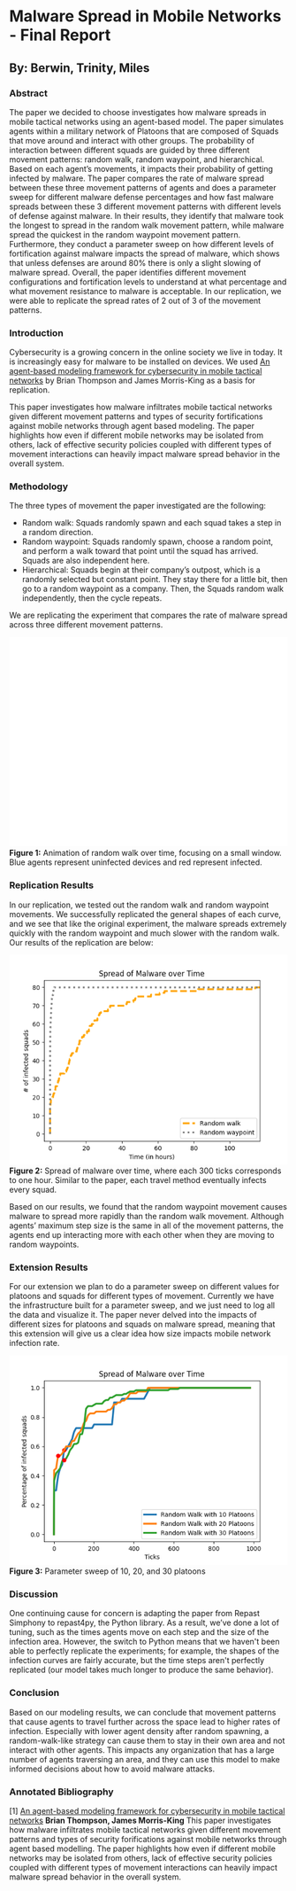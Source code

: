 # Malware Spread in Mobile Networks - Final Report

## By: Berwin, Trinity, Miles

### Abstract

The paper we decided to choose investigates how malware spreads in mobile tactical networks using an agent-based model. The paper simulates agents within a military network of Platoons that are composed of Squads that move around and interact with other groups. The probability of interaction between different squads are guided by three different movement patterns: random walk, random waypoint, and hierarchical. Based on each agent’s movements, it impacts their probability of getting infected by malware. The paper compares the rate of malware spread between these three movement patterns of agents and does a parameter sweep for different malware defense percentages and how fast malware spreads between these 3 different movement patterns with different levels of defense against malware. In their results, they identify that malware took the longest to spread in the random walk movement pattern, while malware spread the quickest in the random waypoint movement pattern. Furthermore, they conduct a parameter sweep on how different levels of fortification against malware impacts the spread of malware, which shows that unless defenses are around 80% there is only a slight slowing of malware spread. Overall, the paper identifies different movement configurations and fortification levels to understand at what percentage and what movement resistance to malware is acceptable. In our replication, we were able to replicate the spread rates of 2 out of 3 of the movement patterns.

### Introduction

Cybersecurity is a growing concern in the online society we live in today. It is increasingly easy for malware to be installed on devices. We used [An agent-based modeling framework for cybersecurity in mobile tactical networks](https://journals.sagepub.com/doi/10.1177/1548512917738858) by Brian Thompson and James Morris-King as a basis for replication.

This paper investigates how malware infiltrates mobile tactical networks given different movement patterns and types of security fortifications against mobile networks through agent based modeling. The paper highlights how even if different mobile networks may be isolated from others, lack of effective security policies coupled with different types of movement interactions can heavily impact malware spread behavior in the overall system.

### Methodology

The three types of movement the paper investigated are the following:

- Random walk: Squads randomly spawn and each squad takes a step in a random direction.
- Random waypoint: Squads randomly spawn, choose a random point, and perform a walk toward that point until the squad has arrived. Squads are also independent here.
- Hierarchical: Squads begin at their company’s outpost, which is a randomly selected but constant point. They stay there for a little bit, then go to a random waypoint as a company. Then, the Squads random walk independently, then the cycle repeats.

We are replicating the experiment that compares the rate of malware spread across three different movement patterns.

![Random Walk Gif](img/walk.gif)
**Figure 1:** Animation of random walk over time, focusing on a small window. Blue agents represent uninfected devices and red represent infected.

<!-- ![](img/malware_spread.jpeg) -->

### Replication Results

In our replication, we tested out the random walk and random waypoint movements. We successfully replicated the general shapes of each curve, and we see that like the original experiment, the malware spreads extremely quickly with the random waypoint and much slower with the random walk. Our results of the replication are below:

![](img/replication.png)
**Figure 2:** Spread of malware over time, where each 300 ticks corresponds to one hour. Similar to the paper, each travel method eventually infects every squad.

Based on our results, we found that the random waypoint movement causes malware to spread more rapidly than the random walk movement. Although agents’ maximum step size is the same in all of the movement patterns, the agents end up interacting more with each other when they are moving to random waypoints.

### Extension Results

For our extension we plan to do a parameter sweep on different values for platoons and squads for different types of movement. Currently we have the infrastructure built for a parameter sweep, and we just need to log all the data and visualize it. The paper never delved into the impacts of different sizes for platoons and squads on malware spread, meaning that this extension will give us a clear idea how size impacts mobile network infection rate.

![](img/random_waypoint_sweep.png)
**Figure 3:** Parameter sweep of 10, 20, and 30 platoons 

### Discussion

One continuing cause for concern is adapting the paper from Repast Simphony to repast4py, the Python library. As a result, we’ve done a lot of tuning, such as the times agents move on each step and the size of the infection area. However, the switch to Python means that we haven't been able to perfectly replicate the experiments; for example, the shapes of the infection curves are fairly accurate, but the time steps aren't perfectly replicated (our model takes much longer to produce the same behavior).

### Conclusion
Based on our modeling results, we can conclude that movement patterns that cause agents to travel further across the space lead to higher rates of infection. Especially with lower agent density after random spawning, a random-walk-like strategy can cause them to stay in their own area and not interact with other agents. This impacts any organization that has a large number of agents traversing an area, and they can use this model to make informed decisions about how to avoid malware attacks.

### Annotated Bibliography

[1] [An agent-based modeling framework for cybersecurity in mobile tactical networks](https://journals.sagepub.com/doi/10.1177/1548512917738858) **Brian Thompson, James Morris-King**
This paper investigates how malware infiltrates mobile tactical networks given different movement patterns and types of security forifications against mobile networks through agent based modelling. The paper highlights how even if different mobile networks may be isolated from others, lack of effective security policies coupled with different types of movement interactions can heavily impact malware spread behavior in the overall system.
